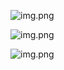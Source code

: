 ![img.png](docs\imgs\imgf5GluCWvXh.png) 


![img.png](docs\imgs\imgwUZr1QLKpN.png) 


![img.png](docs\imgs\imgFG07F4jdws.png) 
